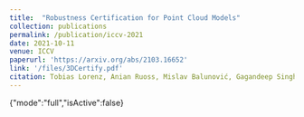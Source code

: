```yaml
---
title:  "Robustness Certification for Point Cloud Models"
collection: publications
permalink: /publication/iccv-2021
date: 2021-10-11
venue: ICCV
paperurl: 'https://arxiv.org/abs/2103.16652'
link: '/files/3DCertify.pdf'
citation: Tobias Lorenz, Anian Ruoss, Mislav Balunović, Gagandeep Singh, Martin Vechev, ICCV 2021.
---
```


{"mode":"full","isActive":false}
